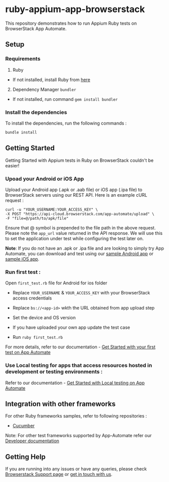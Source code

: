 # ruby-appium-app-browserstack

This repository demonstrates how to run Appium Ruby tests on BrowserStack App Automate.

## Setup

### Requirements

1. Ruby

  - If not installed, install Ruby from [here](https://www.ruby-lang.org/en/documentation/installation/)

2. Dependency Manager `bundler`

  - If not installed, run command `gem install bundler`  

### Install the dependencies

To install the dependencies, run the following commands :

```ruby
bundle install
```

## Getting Started

Getting Started with Appium tests in Ruby on BrowserStack couldn't be easier!

### Upoad your Android or iOS App

Upload your Android app (.apk or .aab file) or iOS app (.ipa file) to BrowserStack servers using our REST API. Here is an example cURL request :

```
curl -u "YOUR_USERNAME:YOUR_ACCESS_KEY" \
-X POST "https://api-cloud.browserstack.com/app-automate/upload" \
-F "file=@/path/to/apk/file"
```

Ensure that @ symbol is prepended to the file path in the above request. Please note the `app_url` value returned in the API response. We will use this to set the application under test while configuring the test later on.

**Note**: If you do not have an .apk or .ipa file and are looking to simply try App Automate, you can download and test using our [sample Android app](https://www.browserstack.com/app-automate/sample-apps/android/WikipediaSample.apk) or [sample iOS app](https://www.browserstack.com/app-automate/sample-apps/ios/BStackSampleApp.ipa).

### **Run first test :**

Open `first_test.rb` file for Android for ios folder

- Replace `YOUR_USERNAME` & `YOUR_ACCESS_KEY` with your BrowserStack access credentials

- Replace `bs://<app-id>` wkth the URL obtained from app upload step

- Set the device and OS version

- If you have uploaded your own app update the test case

- Run `ruby first_test.rb`

For more details, refer to our documentation - [Get Started with your first test on App Automate](https://www.browserstack.com/docs/app-automate/appium/getting-started/ruby)

### **Use Local testing for apps that access resources hosted in development or testing environments :**

Refer to our documentation - [Get Started with Local testing on App Automate](https://www.browserstack.com/docs/app-automate/appium/getting-started/ruby/local-testing)

## Integration with other frameworks

For other Ruby frameworks samples, refer to following repositories :

- [Cucumber](https://github.com/browserstack/cucumber-ruby-appium-app-browserstack)

Note: For other test frameworks supported by App-Automate refer our [Developer documentation](https://www.browserstack.com/docs/)

## Getting Help

If you are running into any issues or have any queries, please check [Browserstack Support page](https://www.browserstack.com/support/app-automate) or [get in touch with us](https://www.browserstack.com/contact?ref=help).
